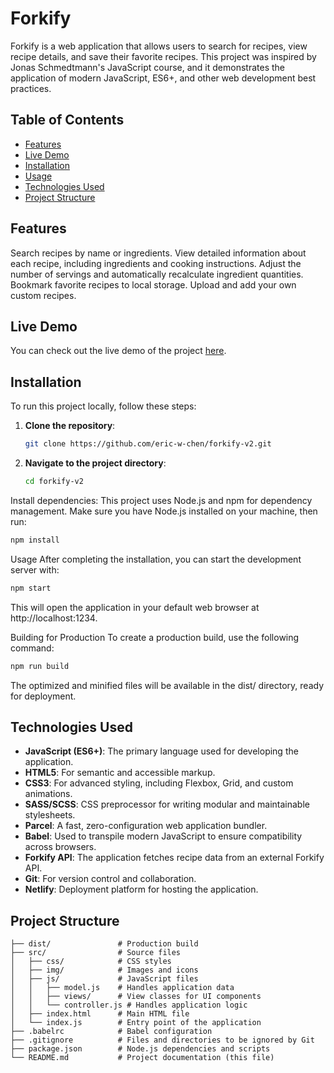 # Forkify

Forkify is a web application that allows users to search for recipes, view recipe details, and save their favorite recipes. This project was inspired by Jonas Schmedtmann's JavaScript course, and it demonstrates the application of modern JavaScript, ES6+, and other web development best practices.

## Table of Contents

- [Features](#features)
- [Live Demo](#live-demo)
- [Installation](#installation)
- [Usage](#usage)
- [Technologies Used](#technologies-used)
- [Project Structure](#project-structure)

## Features

Search recipes by name or ingredients.
View detailed information about each recipe, including ingredients and cooking instructions.
Adjust the number of servings and automatically recalculate ingredient quantities.
Bookmark favorite recipes to local storage.
Upload and add your own custom recipes.

## Live Demo

You can check out the live demo of the project [here](https://eric-forkify-v2.netlify.app/).

## Installation

To run this project locally, follow these steps:

1.  **Clone the repository**:

    ```bash
    git clone https://github.com/eric-w-chen/forkify-v2.git

    ```

2.  **Navigate to the project directory**:

    ```bash
    cd forkify-v2

    ```

Install dependencies:
This project uses Node.js and npm for dependency management. Make sure you have Node.js installed on your machine, then run:

```bash
npm install
```

Usage
After completing the installation, you can start the development server with:

```bash
npm start
```

This will open the application in your default web browser at http://localhost:1234.

Building for Production
To create a production build, use the following command:

```bash
npm run build
```

The optimized and minified files will be available in the dist/ directory, ready for deployment.

## Technologies Used

- **JavaScript (ES6+)**: The primary language used for developing the application.
- **HTML5**: For semantic and accessible markup.
- **CSS3**: For advanced styling, including Flexbox, Grid, and custom animations.
- **SASS/SCSS**: CSS preprocessor for writing modular and maintainable stylesheets.
- **Parcel**: A fast, zero-configuration web application bundler.
- **Babel**: Used to transpile modern JavaScript to ensure compatibility across browsers.
- **Forkify API**: The application fetches recipe data from an external Forkify API.
- **Git**: For version control and collaboration.
- **Netlify**: Deployment platform for hosting the application.

## Project Structure

```plaintext
├── dist/               # Production build
├── src/                # Source files
│   ├── css/            # CSS styles
│   ├── img/            # Images and icons
│   ├── js/             # JavaScript files
│   │   ├── model.js    # Handles application data
│   │   ├── views/      # View classes for UI components
│   │   └── controller.js # Handles application logic
│   ├── index.html      # Main HTML file
│   └── index.js        # Entry point of the application
├── .babelrc            # Babel configuration
├── .gitignore          # Files and directories to be ignored by Git
├── package.json        # Node.js dependencies and scripts
└── README.md           # Project documentation (this file)
```

